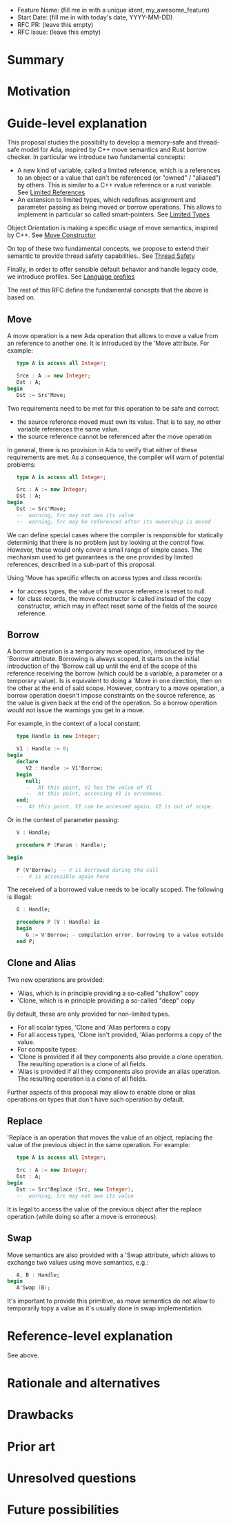 - Feature Name: (fill me in with a unique ident, my_awesome_feature)
- Start Date: (fill me in with today's date, YYYY-MM-DD)
- RFC PR: (leave this empty)
- RFC Issue: (leave this empty)

Summary
=======


Motivation
==========

Guide-level explanation
=======================

This proposal studies the possibilty to develop a memory-safe and thread-safe
model for Ada, inspired by C++ move semantics and Rust borrow checker. In
particular we introduce two fundamental concepts:

- A new kind of variable, called a limited reference, which is a references to
  an object or a value that can't be referenced (or "owned" / "aliased")
  by others. This is similar to a C++ rvalue reference or a rust variable.
  See [Limited References](https://github.com/QuentinOchem/ada-spark-rfcs/blob/move_semantics/considered/rfc-borrow-limited-references.md)
- An extension to limited types, which redefines assignment and parameter
  passing as being moved or borrow operations. This allows to implement in
  particular so called smart-pointers.
  See [Limited Types](https://github.com/QuentinOchem/ada-spark-rfcs/blob/move_semantics/considered/rfc-borrow-limited_types.md)

Object Orientation is making a specific usage of move semantics, inspired by C++.
See [Move Constructor](https://github.com/QuentinOchem/ada-spark-rfcs/blob/move_semantics/considered/rfc-borrow-move_constructor.md)

On top of these two fundamental concepts, we propose to extend their semantic
to provide thread safety capabilities..
See [Thread Safety](https://github.com/QuentinOchem/ada-spark-rfcs/blob/move_semantics/considered/rfc-borrow-thread_safety.md)

Finally, in order to offer sensible default behavior and handle legacy code, we
introduce profiles.
See [Language profiles](https://github.com/QuentinOchem/ada-spark-rfcs/blob/move_semantics/considered/rfc-borrow-profile.md)

The rest of this RFC define the fundamental concepts that the above is based on.

Move
----

A move operation is a new Ada operation that allows to move a value from an
reference to another one. It is introduced by the 'Move attribute. For example:

```Ada
   type A is access all Integer;

   Srce : A := new Integer;
   Dst : A;
begin
   Dst := Src'Move;
```

Two requirements need to be met for this operation to
be safe and correct:
- the source reference moved must own its value. That is to say, no other variable
  references the same value.
- the source reference cannot be referenced after the move operation

In general, there is no provision in Ada to verify that either of these
requirements are met. As a consequence, the compiler will warn of potential
problems:

```Ada
   type A is access all Integer;

   Src : A := new Integer;
   Dst : A;
begin
   Dst := Src'Move;
   --  warning, Src may not own its value
   --  warning, Src may be referenced after its ownership is moved
```

We can define special cases where the compiler is responsible for statically
determinig that there is no problem just by looking at the control flow.
However, these would only cover a small range of simple cases. The mechanism
used to get guarantees is the one provided by limited references, described
in a sub-part of this proposal.

Using 'Move has specific effects on access types and class records:
- for access types, the value of the source reference is reset to null.
- for class records, the move constructor is called instead of the copy
  constructor, which may in effect reset some of the fields of the source
  reference.

Borrow
------

A borrow operation is a temporary move operation, introduced by the 'Borrow
attribute. Borrowing is always scoped, it starts on the initial introduction of
the 'Borrow call up until the end of the scope of the reference receiving the borrow
(which could be a variable, a parameter or a temporary value). Is is equivalent
to doing a 'Move in one direction, then on the other at the end of said scope.
However, contrary to a move operation, a borrow operation doesn't impose constraints
on the source reference, as the value is given back at the end of the operation.
So a borrow operation would not issue the warnings you get in a move.

For example, in the context of a local constant:

```Ada
   type Handle is new Integer;

   V1 : Handle := 0;
begin
   declare
      V2 : Handle := V1'Borrow;
   begin
      null;
      --  At this point, V2 has the value of V1
      --  At this point, accessing V1 is erroneous.
   end;
   --  At this point, V1 can be accessed again, V2 is out of scope.
```

Or in the context of parameter passing:

```Ada
   V : Handle;

   procedure P (Param : Handle);

begin

   P (V'Borrow); -- V is borrowed during the call
   --  V is accessible again here
```

The received of a borrowed value needs to be locally scoped. The following is illegal:

```Ada
   G : Handle;

   procedure P (V : Handle) is
   begin
      G := V'Borrow; - compilation error, borrowing to a value outside of scope
   end P;
```

Clone and Alias
---------------

Two new operations are provided:

- 'Alias, which is in principle providing a so-called "shallow" copy
- 'Clone, which is in principle providing a so-called "deep" copy

By default, these are only provided for non-limited types.
- For all scalar types, 'Clone and 'Alias performs a copy
- For all access types, 'Clone isn't provided, 'Alias performs a copy of the value.
- For composite types:
 - 'Clone is provided if all they components also provide a clone operation. The
   resulting operation is a clone of all fields.
 - 'Alias is provided if all they components also provide an alias operation. The
   resulting operation is a clone of all fields.

Further aspects of this proposal may allow to enable clone or alias operations
on types that don't have such operation by default.

Replace
-------

'Replace is an operation that moves the value of an object, replacing the
value of the previous object in the same operation. For example:

```Ada
   type A is access all Integer;

   Src : A := new Integer;
   Dst : A;
begin
   Dst := Src'Replace (Src, new Integer);
   --  warning, Src may not own its value
```

It is legal to access the value of the previous object after the replace
operation (while doing so after a move is erroneous).

Swap
----

Move semantics are also provided with a 'Swap attribute, which allows to
exchange two values using move semantics, e.g.:

```Ada
   A, B : Handle;
begin
   A'Swap (B);
```

It's important to provide this primitive, as move semantics do not allow to
temporarily topy a value as it's usually done in swap implementation.

Reference-level explanation
===========================

See above.

Rationale and alternatives
==========================

Drawbacks
=========

Prior art
=========


Unresolved questions
====================

Future possibilities
====================
